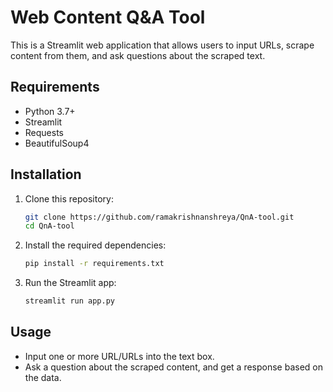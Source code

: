 # Web Content Q&A Tool

This is a Streamlit web application that allows users to input URLs, scrape content from them, and ask questions about the scraped text.

## Requirements

- Python 3.7+
- Streamlit
- Requests
- BeautifulSoup4

## Installation

1. Clone this repository:
   ```bash
   git clone https://github.com/ramakrishnanshreya/QnA-tool.git
   cd QnA-tool
   ```

2. Install the required dependencies:
   ```bash
   pip install -r requirements.txt
   ```

3. Run the Streamlit app:
   ```bash
   streamlit run app.py
   ```

## Usage

- Input one or more URL/URLs into the text box.
- Ask a question about the scraped content, and get a response based on the data.


